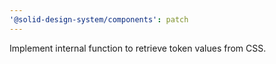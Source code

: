 ```yaml
---
'@solid-design-system/components': patch
---
```


Implement internal function to retrieve token values from CSS.
